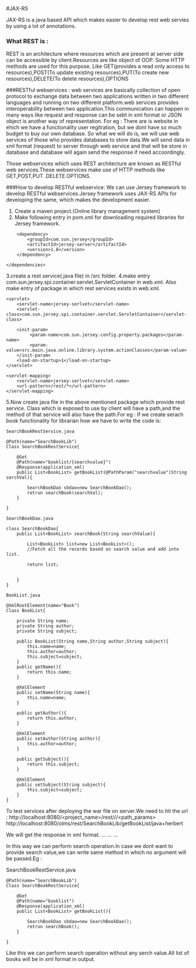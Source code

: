 #JAX-RS

JAX-RS is a java based API which makes easier to develop rest web servies by using a lot of annotations.
### What REST  is :

REST is an architecture where resources which are present at server side can be accessible by client.Resources are like object of OOP.
Some HTTP methods are used for this purpose. Like GET(provides a read only access to resources),POST(To update existing resources),PUT(To create new resources),DELETE(To delete resources),OPTIONS

###RESTful webservices :
web services are basically collection of open protocol to exchange data between two applications written in two different languages and running on two different platform.web services provides interoperability between two application.This communication can happen in many ways like request and response can be sebt in xml format or JSON object is another way of representation.
For eg : There are is website in ehich we have a functionality user regitration, but we dont have so much budget to buy our own database.
So what we will do is, we will use web services of those who provides databases to store data.We will send data in xml format (request) to server through web service and that will be store in database and database will again send the response if need accoordingly.

Those webservices which uses REST architecture are known as RESTful web services.These webservices make use of HTTP methods like GET,POST,PUT .DELETE.OPTIONS.

###How to develop RESTful webservice:
We can use Jersey framework to develop RESTful webservices.Jersey framework uses JAX-RS APIs for developing the same, which makes the development easier.

1. Create a maven project.(Online library management system)
2. Make following entry in pom.xml for downloading required libraries for Jersey framework.

<dependencies>
	
		<dependency>
			<groupId>com.sun.jersey</groupId>
			<artifactId>jersey-server</artifactId>
			<version>1.8</version>
		</dependency>

	</dependencies>
	
3.create a rest service(.java file) in /src folder.
4.make entry com.sun.jersey.spi.container.servlet.ServletContainer in web.xml. Also make entry of package in which rest services exists in web.xml.

	<servlet>
		<servlet-name>jersey-serlvet</servlet-name>
		<servlet-class>com.sun.jersey.spi.container.servlet.ServletContainer</servlet-class>
	
		<init-param>
		     <param-name>com.sun.jersey.config.property.packages</param-name>
		     <param-value>src.main.java.online.library.system.actionClasses</param-value>
		</init-param>
		<load-on-startup>1</load-on-startup>
	</servlet>

	<servlet-mapping>
		<servlet-name>jersey-serlvet</servlet-name>
		<url-pattern>/rest/*</url-pattern>
	</servlet-mapping>

5.Now create java file in the above mentioned package which provide rest service.
	Class which is exposed to use by client will have a path,and the method of that service will also have the path.For eg :
	If we create serach book functionality for librarian how we have to write the code is:
	
	SearchBookRestService.java
	
	@Path(name="SearchBookLib")
	Class SearchBookRestService{
		
		@Get
		@Path(name="booklist/{searchvalue}")
		@Response(application_xml)
		public List<BookList> getBookList(@PathParam("searchvalue")String serchVal){
		
			SearchBookDao sbdao=new SearchBookDao();
			retrun searchBook(searchVal);
		}
	
	}
	
	SearchBookDao.java
	
	class SearchBookDao{
		public List<BookList> searchBook(String searchValue){
		
			List<BookList> list=new List<BookList>();
			//Fetch all the records based on search value and add into list.
			
			return list;
		
		
		}
	}
	
	BookList.java
	
	@XmlRootElement(name="Book")
	Class BookList{
	
		private String name;
		private String author;
		private String subject;
		
		public BookList(String name,String author,String subject){
			this.name=name;
			this.author=author;
			this.subject=subject;
		}
		public getName(){
			return this.name;
		}
		
		@XmlElement
		public setName(String name){
			this.name=name;
		}
		
		public getAuthor(){
			return this.author;
		}
		
		@XmlElement
		public setAuthor(String author){
			this.author=author;
		}
		
		public getSubject(){
			return this.subject;
		}
		
		@XmlElement
		public setSubject(String subject){
			this.subject=subject;
		}
	}

To test services after deploying the war file on server.We need to hit the url : http://localhost:8080/<project_name>/rest/<classPath>/<functionPath>/<path_params>
http://localhost:8080/olms/rest/SearchBookLib/getBookList/java+herbert

We will get the response in xml format.
<font>
<Book>
	<name>...</name>
	<author>...</author>
	<subject>...</subject>
</Book>
</font>

In this way we can perform search operation.In case we dont want to provide search value,we can write same method in which no argument will be passed.Eg : 

SearchBookRestService.java
	
	@Path(name="SearchBookLib")
	Class SearchBookRestService{
		
		@Get
		@Path(name="booklist")
		@Response(application_xml)
		public List<BookList> getBookList(){
		
			SearchBookDao sbdao=new SearchBookDao();
			retrun searchBook();
		}
	
	}
	
Like this we can perform search operation without any serch value.All list of books will be in xml format in output.

